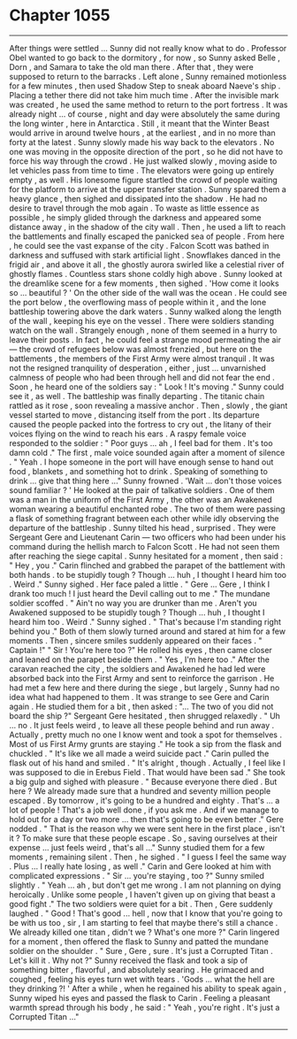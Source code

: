 
# Chapter 1055


---

After things were settled ... Sunny did not really know what to do . Professor Obel wanted to go back to the dormitory , for now , so Sunny asked Belle , Dorn , and Samara to take the old man there . After that , they were supposed to return to the barracks .
Left alone , Sunny remained motionless for a few minutes , then used Shadow Step to sneak aboard Naeve's ship . Placing a tether there did not take him much time . After the invisible mark was created , he used the same method to return to the port fortress .
It was already night ... of course , night and day were absolutely the same during the long winter , here in Antarctica . Still , it meant that the Winter Beast would arrive in around twelve hours , at the earliest , and in no more than forty at the latest .
Sunny slowly made his way back to the elevators . No one was moving in the opposite direction of the port , so he did not have to force his way through the crowd . He just walked slowly , moving aside to let vehicles pass from time to time . The elevators were going up entirely empty , as well .
His lonesome figure startled the crowd of people waiting for the platform to arrive at the upper transfer station . Sunny spared them a heavy glance , then sighed and dissipated into the shadow . He had no desire to travel through the mob again .
To waste as little essence as possible , he simply glided through the darkness and appeared some distance away , in the shadow of the city wall . Then , he used a lift to reach the battlements and finally escaped the panicked sea of people .
From here , he could see the vast expanse of the city . Falcon Scott was bathed in darkness and suffused with stark artificial light . Snowflakes danced in the frigid air , and above it all , the ghostly aurora swirled like a celestial river of ghostly flames . Countless stars shone coldly high above .
Sunny looked at the dreamlike scene for a few moments , then sighed .
'How come it looks so ... beautiful ? '
On the other side of the wall was the ocean . He could see the port below , the overflowing mass of people within it , and the lone battleship towering above the dark waters . Sunny walked along the length of the wall , keeping his eye on the vessel .
There were soldiers standing watch on the wall . Strangely enough , none of them seemed in a hurry to leave their posts . In fact , he could feel a strange mood permeating the air — the crowd of refugees below was almost frenzied , but here on the battlements , the members of the First Army were almost tranquil .
It was not the resigned tranquility of desperation , either , just ... unvarnished calmness of people who had been through hell and did not fear the end .
Soon , he heard one of the soldiers say :
" Look ! It's moving ."
Sunny could see it , as well . The battleship was finally departing . The titanic chain rattled as it rose , soon revealing a massive anchor . Then , slowly , the giant vessel started to move , distancing itself from the port .
Its departure caused the people packed into the fortress to cry out , the litany of their voices flying on the wind to reach his ears .
A raspy female voice responded to the soldier :
" Poor guys ... ah , I feel bad for them . It's too damn cold ."
The first , male voice sounded again after a moment of silence .
" Yeah . I hope someone in the port will have enough sense to hand out food , blankets , and something hot to drink . Speaking of something to drink ... give that thing here ..."
Sunny frowned .
'Wait ... don't those voices sound familiar ? '
He looked at the pair of talkative soldiers . One of them was a man in the uniform of the First Army , the other was an Awakened woman wearing a beautiful enchanted robe . The two of them were passing a flask of something fragrant between each other while idly observing the departure of the battleship .
Sunny tilted his head , surprised . They were Sergeant Gere and Lieutenant Carin — two officers who had been under his command during the hellish march to Falcon Scott . He had not seen them after reaching the siege capital .
Sunny hesitated for a moment , then said :
" Hey , you ."
Carin flinched and grabbed the parapet of the battlement with both hands . to be stupidly tough ? Though ... huh , I thought I heard him too . Weird ."
Sunny sighed .
Her face paled a little .
" Gere ... Gere , I think I drank too much ! I just heard the Devil calling out to me ."
The mundane soldier scoffed .
" Ain't no way you are drunker than me . Aren't you Awakened supposed to be stupidly tough ? Though ... huh , I thought I heard him too . Weird ."
Sunny sighed .
" That's because I'm standing right behind you ."
Both of them slowly turned around and stared at him for a few moments . Then , sincere smiles suddenly appeared on their faces .
" Captain !"
" Sir ! You're here too ?"
He rolled his eyes , then came closer and leaned on the parapet beside them .
" Yes , I'm here too ."
After the caravan reached the city , the soldiers and Awakened he had led were absorbed back into the First Army and sent to reinforce the garrison . He had met a few here and there during the siege , but largely , Sunny had no idea what had happened to them .
It was strange to see Gere and Carin again . He studied them for a bit , then asked :
"... The two of you did not board the ship ?"
Sergeant Gere hesitated , then shrugged relaxedly .
" Uh ... no . It just feels weird , to leave all these people behind and run away . Actually , pretty much no one I know went and took a spot for themselves . Most of us First Army grunts are staying ."
He took a sip from the flask and chuckled .
" It's like we all made a weird suicide pact ."
Carin pulled the flask out of his hand and smiled .
" It's alright , though . Actually , I feel like I was supposed to die in Erebus Field . That would have been sad ."
She took a big gulp and sighed with pleasure .
" Because everyone there died . But here ? We already made sure that a hundred and seventy million people escaped . By tomorrow , it's going to be a hundred and eighty . That's ... a lot of people ! That's a job well done , if you ask me . And if we manage to hold out for a day or two more ... then that's going to be even better ."
Gere nodded .
" That is the reason why we were sent here in the first place , isn't it ? To make sure that these people escape . So , saving ourselves at their expense ... just feels weird , that's all ..."
Sunny studied them for a few moments , remaining silent . Then , he sighed .
" I guess I feel the same way . Plus ... I really hate losing , as well ."
Carin and Gere looked at him with complicated expressions .
" Sir ... you're staying , too ?"
Sunny smiled slightly .
" Yeah ... ah , but don't get me wrong . I am not planning on dying heroically . Unlike some people , I haven't given up on giving that beast a good fight ."
The two soldiers were quiet for a bit . Then , Gere suddenly laughed .
" Good ! That's good ... hell , now that I know that you're going to be with us too , sir , I am starting to feel that maybe there's still a chance . We already killed one titan , didn't we ? What's one more ?"
Carin lingered for a moment , then offered the flask to Sunny and patted the mundane soldier on the shoulder .
" Sure , Gere , sure . It's just a Corrupted Titan . Let's kill it . Why not ?"
Sunny received the flask and took a sip of something bitter , flavorful , and absolutely searing . He grimaced and coughed , feeling his eyes turn wet with tears .
'Gods ... what the hell are they drinking ?! '
After a while , when he regained his ability to speak again , Sunny wiped his eyes and passed the flask to Carin .
Feeling a pleasant warmth spread through his body , he said :
" Yeah , you're right . It's just a Corrupted Titan ..."

---

